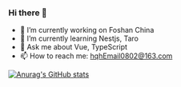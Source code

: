 ### Hi there 👋

- 🔭 I’m currently working on Foshan China
- 🌱 I’m currently learning Nestjs, Taro
- 💬 Ask me about Vue, TypeScript
- 📫 How to reach me: hqhEmail0802@163.com

[![Anurag's GitHub stats](https://github-readme-stats.vercel.app/api?username=JohnssonHuang4396)](https://github.com/anuraghazra/github-readme-stats)
